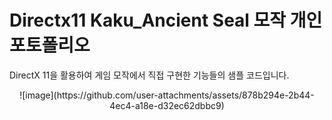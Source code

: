 # Directx11 Kaku_Ancient Seal 모작 개인 포토폴리오
DirectX 11을 활용하여 게임 모작에서 직접 구현한 기능들의 샘플 코드입니다.

<div align="center">
  ![image](https://github.com/user-attachments/assets/878b294e-2b44-4ec4-a18e-d32ec62dbbc9)
</div>
